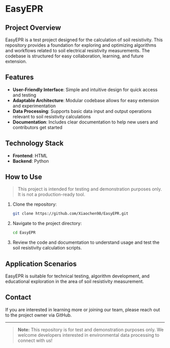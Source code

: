 # EasyEPR

## Project Overview
EasyEPR is a test project designed for the calculation of soil resistivity. This repository provides a foundation for exploring and optimizing algorithms and workflows related to soil electrical resistivity measurements. The codebase is structured for easy collaboration, learning, and future extension.

## Features
- **User-Friendly Interface**: Simple and intuitive design for quick access and testing
- **Adaptable Architecture**: Modular codebase allows for easy extension and experimentation
- **Data Processing**: Supports basic data input and output operations relevant to soil resistivity calculations
- **Documentation**: Includes clear documentation to help new users and contributors get started

## Technology Stack
- **Frontend**: HTML
- **Backend**: Python

## How to Use
> This project is intended for testing and demonstration purposes only. It is not a production-ready tool.

1. Clone the repository:
   ```bash
   git clone https://github.com/Xiaochen98/EasyEPR.git
   ```
2. Navigate to the project directory:
   ```bash
   cd EasyEPR
   ```
3. Review the code and documentation to understand usage and test the soil resistivity calculation scripts.

## Application Scenarios
EasyEPR is suitable for technical testing, algorithm development, and educational exploration in the area of soil resistivity measurement.

## Contact
If you are interested in learning more or joining our team, please reach out to the project owner via GitHub.

---

> **Note:** This repository is for test and demonstration purposes only. We welcome developers interested in environmental data processing to connect with us!
